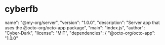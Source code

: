 # cyberfb
name": "@my-org/server",
  "version": "1.0.0",
  "description": "Server app that uses the @octo-org/octo-app package",
  "main": "index.js",
  "author": "Cyber-Dark",
  "license": "MIT",
  "dependencies": {
    "@octo-org/octo-app": "1.0.0"

